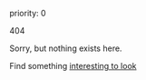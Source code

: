 priority: 0

<div id="page-error" class="fullpage">
    <div class="error-message-container">
        <div class="container-fluid error-message">
            <div class="row">
                <div class="col-sm-3">
                    <p>404</p>
                </div>
                <div class="col-sm-9">
                    <p>Sorry, but nothing exists here.</p>
                    <span>Find something <a href="/">interesting to look</a></span>
                </div>
            </div>
        </div>
    </div>
</div>